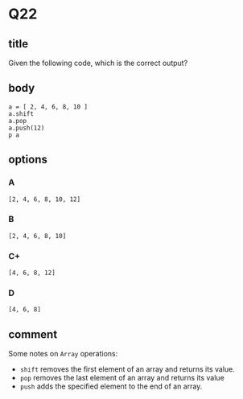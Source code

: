 # Q22

## title

Given the following code, which is the correct output?

## body

```
a = [ 2, 4, 6, 8, 10 ]
a.shift
a.pop
a.push(12)
p a
```

## options

### A

`[2, 4, 6, 8, 10, 12]`

### B

`[2, 4, 6, 8, 10]`

### C+

`[4, 6, 8, 12]`

### D

`[4, 6, 8]`

## comment

Some notes on `Array` operations:

- `shift` removes the first element of an array and returns its value.
- `pop` removes the last element of an array and returns its value
- `push` adds the specified element to the end of an array.
